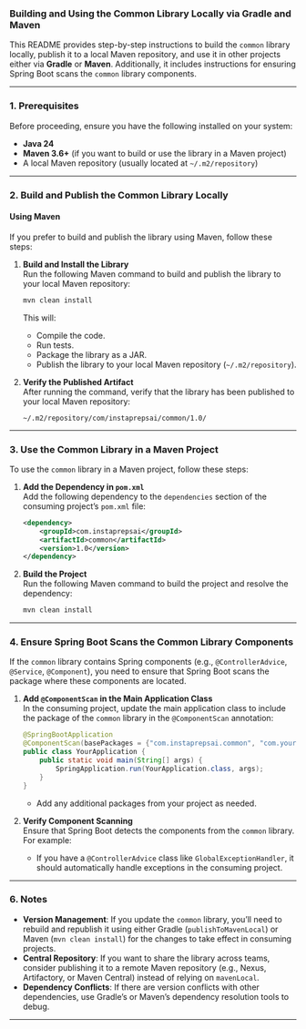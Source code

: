 ### Building and Using the Common Library Locally via Gradle and Maven

This README provides step-by-step instructions to build the `common` library locally, publish it to a local Maven repository, and use it in other projects either via **Gradle** or **Maven**. Additionally, it includes instructions for ensuring Spring Boot scans the `common` library components.

---

### **1. Prerequisites**
Before proceeding, ensure you have the following installed on your system:
- **Java 24**
- **Maven 3.6+** (if you want to build or use the library in a Maven project)
- A local Maven repository (usually located at `~/.m2/repository`)

---

### **2. Build and Publish the Common Library Locally**

#### **Using Maven**
If you prefer to build and publish the library using Maven, follow these steps:

1. **Build and Install the Library**  
   Run the following Maven command to build and publish the library to your local Maven repository:
   ```bash
   mvn clean install
   ```
   This will:
   - Compile the code.
   - Run tests.
   - Package the library as a JAR.
   - Publish the library to your local Maven repository (`~/.m2/repository`).

2. **Verify the Published Artifact**  
   After running the command, verify that the library has been published to your local Maven repository:
   ```
   ~/.m2/repository/com/instaprepsai/common/1.0/
   ```

---

### **3. Use the Common Library in a Maven Project**
To use the `common` library in a Maven project, follow these steps:

1. **Add the Dependency in `pom.xml`**  
   Add the following dependency to the `dependencies` section of the consuming project’s `pom.xml` file:
   ```xml
   <dependency>
       <groupId>com.instaprepsai</groupId>
       <artifactId>common</artifactId>
       <version>1.0</version>
   </dependency>
   ```

2. **Build the Project**  
   Run the following Maven command to build the project and resolve the dependency:
   ```bash
   mvn clean install
   ```

---

### **4. Ensure Spring Boot Scans the Common Library Components**
If the `common` library contains Spring components (e.g., `@ControllerAdvice`, `@Service`, `@Component`), you need to ensure that Spring Boot scans the package where these components are located.

1. **Add `@ComponentScan` in the Main Application Class**  
   In the consuming project, update the main application class to include the package of the `common` library in the `@ComponentScan` annotation:
   ```java
   @SpringBootApplication
   @ComponentScan(basePackages = {"com.instaprepsai.common", "com.yourproject"})
   public class YourApplication {
       public static void main(String[] args) {
           SpringApplication.run(YourApplication.class, args);
       }
   }
   ```

   - Add any additional packages from your project as needed.

2. **Verify Component Scanning**  
   Ensure that Spring Boot detects the components from the `common` library. For example:
   - If you have a `@ControllerAdvice` class like `GlobalExceptionHandler`, it should automatically handle exceptions in the consuming project.

---

### **6. Notes**
- **Version Management**: If you update the `common` library, you’ll need to rebuild and republish it using either Gradle (`publishToMavenLocal`) or Maven (`mvn clean install`) for the changes to take effect in consuming projects.
- **Central Repository**: If you want to share the library across teams, consider publishing it to a remote Maven repository (e.g., Nexus, Artifactory, or Maven Central) instead of relying on `mavenLocal`.
- **Dependency Conflicts**: If there are version conflicts with other dependencies, use Gradle’s or Maven’s dependency resolution tools to debug.

---
